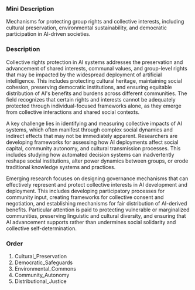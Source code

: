 ### Mini Description

Mechanisms for protecting group rights and collective interests, including cultural preservation, environmental sustainability, and democratic participation in AI-driven societies.

### Description

Collective rights protection in AI systems addresses the preservation and advancement of shared interests, communal values, and group-level rights that may be impacted by the widespread deployment of artificial intelligence. This includes protecting cultural heritage, maintaining social cohesion, preserving democratic institutions, and ensuring equitable distribution of AI's benefits and burdens across different communities. The field recognizes that certain rights and interests cannot be adequately protected through individual-focused frameworks alone, as they emerge from collective interactions and shared social contexts.

A key challenge lies in identifying and measuring collective impacts of AI systems, which often manifest through complex social dynamics and indirect effects that may not be immediately apparent. Researchers are developing frameworks for assessing how AI deployments affect social capital, community autonomy, and cultural transmission processes. This includes studying how automated decision systems can inadvertently reshape social institutions, alter power dynamics between groups, or erode traditional knowledge systems and practices.

Emerging research focuses on designing governance mechanisms that can effectively represent and protect collective interests in AI development and deployment. This includes developing participatory processes for community input, creating frameworks for collective consent and negotiation, and establishing mechanisms for fair distribution of AI-derived benefits. Particular attention is paid to protecting vulnerable or marginalized communities, preserving linguistic and cultural diversity, and ensuring that AI advancement supports rather than undermines social solidarity and collective self-determination.

### Order

1. Cultural_Preservation
2. Democratic_Safeguards
3. Environmental_Commons
4. Community_Autonomy
5. Distributional_Justice
